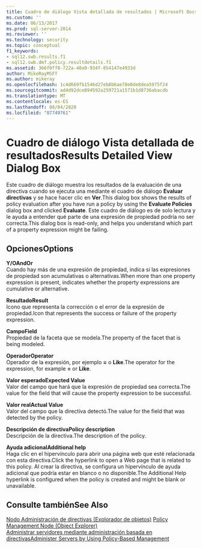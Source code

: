 ```yaml
---
title: Cuadro de diálogo Vista detallada de resultados | Microsoft Docs
ms.custom: ''
ms.date: 06/13/2017
ms.prod: sql-server-2014
ms.reviewer: ''
ms.technology: security
ms.topic: conceptual
f1_keywords:
- sql12.swb.results.f1
- sql12.swb.dmf.policy.resultdetails.f1
ms.assetid: 366f0ff8-722a-40a9-934f-854147e4933d
author: MikeRayMSFT
ms.author: mikeray
ms.openlocfilehash: 1c4d669fb1546d27eb8b6ae78e0de8dea5975f24
ms.sourcegitcommit: ad4d92dce894592a259721a1571b1d8736abacdb
ms.translationtype: MT
ms.contentlocale: es-ES
ms.lasthandoff: 08/04/2020
ms.locfileid: "87749761"
---
```

# <a name="results-detailed-view-dialog-box"></a><span data-ttu-id="37009-102">Cuadro de diálogo Vista detallada de resultados</span><span class="sxs-lookup"><span data-stu-id="37009-102">Results Detailed View Dialog Box</span></span>
  <span data-ttu-id="37009-103">Este cuadro de diálogo muestra los resultados de la evaluación de una directiva cuando se ejecuta una mediante el cuadro de diálogo **Evaluar directivas** y se hace hacer clic en **Ver**.</span><span class="sxs-lookup"><span data-stu-id="37009-103">This dialog box shows the results of policy evaluation after you have run a policy by using the **Evaluate Policies** dialog box and clicked **Evaluate**.</span></span> <span data-ttu-id="37009-104">Este cuadro de diálogo es de solo lectura y le ayuda a entender qué parte de una expresión de propiedad podría no ser correcta.</span><span class="sxs-lookup"><span data-stu-id="37009-104">This dialog box is read-only, and helps you understand which part of a property expression might be failing.</span></span>  
  
## <a name="options"></a><span data-ttu-id="37009-105">Opciones</span><span class="sxs-lookup"><span data-stu-id="37009-105">Options</span></span>  
 <span data-ttu-id="37009-106">**Y/O**</span><span class="sxs-lookup"><span data-stu-id="37009-106">**AndOr**</span></span>  
 <span data-ttu-id="37009-107">Cuando hay más de una expresión de propiedad, indica si las expresiones de propiedad son acumulativas o alternativas.</span><span class="sxs-lookup"><span data-stu-id="37009-107">When more than one property expression is present, indicates whether the property expressions are cumulative or alternative.</span></span>  
  
 <span data-ttu-id="37009-108">**Resultado**</span><span class="sxs-lookup"><span data-stu-id="37009-108">**Result**</span></span>  
 <span data-ttu-id="37009-109">Icono que representa la corrección o el error de la expresión de propiedad.</span><span class="sxs-lookup"><span data-stu-id="37009-109">Icon that represents the success or failure of the property expression.</span></span>  
  
 <span data-ttu-id="37009-110">**Campo**</span><span class="sxs-lookup"><span data-stu-id="37009-110">**Field**</span></span>  
 <span data-ttu-id="37009-111">Propiedad de la faceta que se modela.</span><span class="sxs-lookup"><span data-stu-id="37009-111">The property of the facet that is being modeled.</span></span>  
  
 <span data-ttu-id="37009-112">**Operador**</span><span class="sxs-lookup"><span data-stu-id="37009-112">**Operator**</span></span>  
 <span data-ttu-id="37009-113">Operador de la expresión, por ejemplo **=** o **Like**.</span><span class="sxs-lookup"><span data-stu-id="37009-113">The operator for the expression, for example **=** or **Like**.</span></span>  
  
 <span data-ttu-id="37009-114">**Valor esperado**</span><span class="sxs-lookup"><span data-stu-id="37009-114">**Expected Value**</span></span>  
 <span data-ttu-id="37009-115">Valor del campo que hará que la expresión de propiedad sea correcta.</span><span class="sxs-lookup"><span data-stu-id="37009-115">The value for the field that will cause the property expression to be successful.</span></span>  
  
 <span data-ttu-id="37009-116">**Valor real**</span><span class="sxs-lookup"><span data-stu-id="37009-116">**Actual Value**</span></span>  
 <span data-ttu-id="37009-117">Valor del campo que la directiva detectó.</span><span class="sxs-lookup"><span data-stu-id="37009-117">The value for the field that was detected by the policy.</span></span>  
  
 <span data-ttu-id="37009-118">**Descripción de directiva**</span><span class="sxs-lookup"><span data-stu-id="37009-118">**Policy description**</span></span>  
 <span data-ttu-id="37009-119">Descripción de la directiva.</span><span class="sxs-lookup"><span data-stu-id="37009-119">The description of the policy.</span></span>  
  
 <span data-ttu-id="37009-120">**Ayuda adicional**</span><span class="sxs-lookup"><span data-stu-id="37009-120">**Additional help**</span></span>  
 <span data-ttu-id="37009-121">Haga clic en el hipervínculo para abrir una página web que esté relacionada con esta directiva.</span><span class="sxs-lookup"><span data-stu-id="37009-121">Click the hyperlink to open a Web page that is related to this policy.</span></span> <span data-ttu-id="37009-122">Al crear la directiva, se configura un hipervínculo de ayuda adicional que podría estar en blanco o no disponible.</span><span class="sxs-lookup"><span data-stu-id="37009-122">The Additional Help hyperlink is configured when the policy is created and might be blank or unavailable.</span></span>  
  
## <a name="see-also"></a><span data-ttu-id="37009-123">Consulte también</span><span class="sxs-lookup"><span data-stu-id="37009-123">See Also</span></span>  
 <span data-ttu-id="37009-124">[Nodo Administración de directivas &#40;Explorador de objetos&#41;](../../ssms/object/object-explorer.md) </span><span class="sxs-lookup"><span data-stu-id="37009-124">[Policy Management Node &#40;Object Explorer&#41;](../../ssms/object/object-explorer.md) </span></span>  
 [<span data-ttu-id="37009-125">Administrar servidores mediante administración basada en directivas</span><span class="sxs-lookup"><span data-stu-id="37009-125">Administer Servers by Using Policy-Based Management</span></span>](administer-servers-by-using-policy-based-management.md)  
  
  
